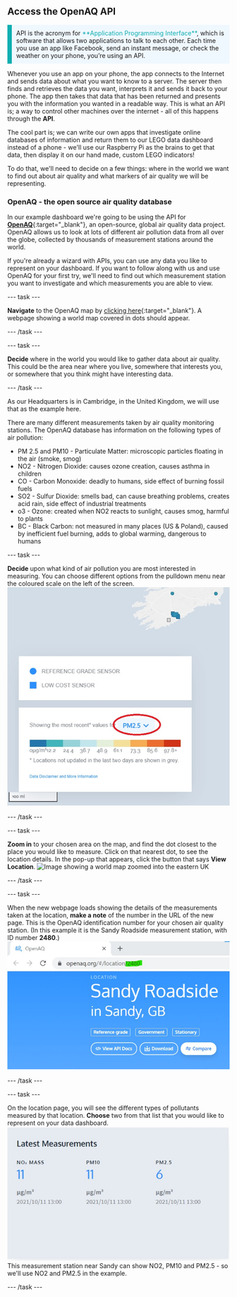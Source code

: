 ## Access the OpenAQ API

<p style="border-left: solid; border-width:10px; border-color: #0faeb0; background-color: aliceblue; padding: 10px;">API is the acronym for <span style="color: #0faeb0">**Application Programming Interface**</span>, which is software that allows two applications to talk to each other. Each time you use an app like Facebook, send an instant message, or check the weather on your phone, you’re using an API.</p> 

Whenever you use an app on your phone, the app connects to the Internet and sends data about what you want to know to a server. The server then finds and retrieves the data you want, interprets it and sends it back to your phone. The app then takes that data that has been returned and presents you with the information you wanted in a readable way. This is what an API is; a way to control other machines over the internet - all of this happens through the **API**.

The cool part is; we can write our own apps that investigate online databases of information and return them to our LEGO data dashboard instead of a phone - we'll use our Raspberry Pi as the brains to get that data, then display it on our hand made, custom LEGO indicators!

To do that, we'll need to decide on a few things: where in the world we want to find out about air quality and what markers of air quality we will be representing. 

### OpenAQ - the open source air quality database

In our example dashboard we're going to be using the API for [**OpenAQ**](https://openaq.org/#/){:target="_blank"}, an open-source, global air quality data project. OpenAQ allows us to look at lots of different air pollution data from all over the globe, collected by thousands of measurement stations around the world. 

If you're already a wizard with APIs, you can use any data you like to represent on your dashboard. If you want to follow along with us and use OpenAQ for your first try, we'll need to find out which measurement station you want to investigate and which measurements you are able to view.

--- task ---

**Navigate** to the OpenAQ map by [clicking here](https://openaq.org/#/map){:target="_blank"}. A webpage showing a world map covered in dots should appear.

--- /task --- 

--- task ---

**Decide** where in the world you would like to gather data about air quality. This could be the area near where you live, somewhere that interests you, or somewhere that you think might have interesting data.

--- /task --- 

As our Headquarters is in Cambridge, in the United Kingdom, we will use that as the example here.  

There are many different measurements taken by air quality monitoring stations. The OpenAQ database has information on the following types of air pollution:

 + PM 2.5 and PM10 - Particulate Matter: microscopic particles floating in the air (smoke, smog)
 + NO2 - Nitrogen Dioxide: causes ozone creation, causes asthma in children
 + CO - Carbon Monoxide: deadly to humans, side effect of burning fossil fuels
 + SO2 - Sulfur Dioxide: smells bad, can cause breathing problems, creates acid rain, side effect of industrial treatments
 + o3 - Ozone: created when NO2 reacts to sunlight, causes smog, harmful to plants
 + BC - Black Carbon: not measured in many places (US & Poland), caused by inefficient fuel burning, adds to global warming, dangerous to humans

--- task ---

**Decide** upon what kind of air pollution you are most interested in measuring. You can choose different options from the pulldown menu near the coloured scale on the left of the screen.
![image showing pulldown menu in OpenAQ map](images/mapscale.jpg)

--- /task ---

--- task ---

**Zoom in** to your chosen area on the map, and find the dot closest to the place you would like to measure. Click on that nearest dot, to see the location details. In the pop-up that appears, click the button that says **View Location**. 
![Image showing a world map zoomed into the eastern UK](images/mapscroll.gif)

--- /task ---

--- task ---

When the new webpage loads showing the details of the measurements taken at the location, **make a note** of the number in the URL of the new page. This is the OpenAQ identification number for your chosen air quality station. (In this example it is the Sandy Roadside measurement station, with ID number **2480**.)
![Image showing openaq URL with number for location ID](images/openaq_id.jpg)

--- /task ---

--- task ---

On the location page, you will see the different types of pollutants measured by that location. **Choose** two from that list that you would like to represent on your data dashboard.
![Image showing pollutant list from a location on the openAQ map](images/openaq_msmt.jpg)
This measurement station near Sandy can show NO2, PM10 and PM2.5 - so we'll use NO2 and PM2.5 in the example.  

--- /task ---

